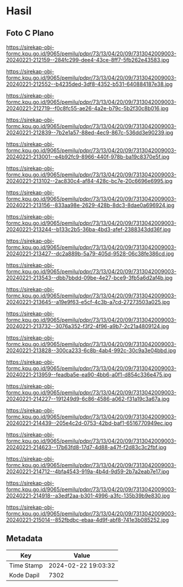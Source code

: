 # Hasil

## Foto C Plano

https://sirekap-obj-formc.kpu.go.id/9065/pemilu/pdpr/73/13/04/20/09/7313042009003-20240221-212159--284fc299-dee4-43ce-8ff7-5fb262e43583.jpg

https://sirekap-obj-formc.kpu.go.id/9065/pemilu/pdpr/73/13/04/20/09/7313042009003-20240221-212552--b4235ded-3df8-4352-b531-640884187e38.jpg

https://sirekap-obj-formc.kpu.go.id/9065/pemilu/pdpr/73/13/04/20/09/7313042009003-20240221-212719--f0c8fc55-ae26-4a2e-b79c-5b2f30c8b016.jpg

https://sirekap-obj-formc.kpu.go.id/9065/pemilu/pdpr/73/13/04/20/09/7313042009003-20240221-212839--7b2e1a57-88ed-4ec9-867c-536dd3e90239.jpg

https://sirekap-obj-formc.kpu.go.id/9065/pemilu/pdpr/73/13/04/20/09/7313042009003-20240221-213001--e4b92fc9-8966-440f-978b-ba19c8370e5f.jpg

https://sirekap-obj-formc.kpu.go.id/9065/pemilu/pdpr/73/13/04/20/09/7313042009003-20240221-213102--2ac830c4-af84-428c-bc7e-20c6696e6995.jpg

https://sirekap-obj-formc.kpu.go.id/9065/pemilu/pdpr/73/13/04/20/09/7313042009003-20240221-213156--833aa98e-2629-428b-8dc3-8dae0a696924.jpg

https://sirekap-obj-formc.kpu.go.id/9065/pemilu/pdpr/73/13/04/20/09/7313042009003-20240221-213244--b133c2b5-36ba-4bd3-afef-2388343dd36f.jpg

https://sirekap-obj-formc.kpu.go.id/9065/pemilu/pdpr/73/13/04/20/09/7313042009003-20240221-213427--dc2a889b-5a79-405d-9528-06c38fe386cd.jpg

https://sirekap-obj-formc.kpu.go.id/9065/pemilu/pdpr/73/13/04/20/09/7313042009003-20240221-213543--dbb7bbdd-09be-4e27-bce9-3fb5a6d2af4b.jpg

https://sirekap-obj-formc.kpu.go.id/9065/pemilu/pdpr/73/13/04/20/09/7313042009003-20240221-213645--a19e9f63-e5cf-4c3b-a7cd-27273503a025.jpg

https://sirekap-obj-formc.kpu.go.id/9065/pemilu/pdpr/73/13/04/20/09/7313042009003-20240221-213732--3076a352-f3f2-4f96-a9b7-2c21a4809124.jpg

https://sirekap-obj-formc.kpu.go.id/9065/pemilu/pdpr/73/13/04/20/09/7313042009003-20240221-213828--300ca233-6c8b-4ab4-992c-30c9a3e04bbd.jpg

https://sirekap-obj-formc.kpu.go.id/9065/pemilu/pdpr/73/13/04/20/09/7313042009003-20240221-213959--feadba5e-ea90-4bb6-a0f1-d854c336e475.jpg

https://sirekap-obj-formc.kpu.go.id/9065/pemilu/pdpr/73/13/04/20/09/7313042009003-20240221-214227--191249d9-6c86-4586-a062-f31a19c3a67a.jpg

https://sirekap-obj-formc.kpu.go.id/9065/pemilu/pdpr/73/13/04/20/09/7313042009003-20240221-214439--205e4c2d-0753-42bd-baf1-6516770949ec.jpg

https://sirekap-obj-formc.kpu.go.id/9065/pemilu/pdpr/73/13/04/20/09/7313042009003-20240221-214623--17b63fd8-17d7-4d88-a47f-f2d83c3c2fbf.jpg

https://sirekap-obj-formc.kpu.go.id/9065/pemilu/pdpr/73/13/04/20/09/7313042009003-20240221-214712--4bfa4543-919a-4b4d-9d59-2b7a2eab7e17.jpg

https://sirekap-obj-formc.kpu.go.id/9065/pemilu/pdpr/73/13/04/20/09/7313042009003-20240221-214918--a3edf2aa-b301-4996-a3fc-135b39b9e830.jpg

https://sirekap-obj-formc.kpu.go.id/9065/pemilu/pdpr/73/13/04/20/09/7313042009003-20240221-215014--852fbdbc-ebaa-4d9f-abf8-741e3b085252.jpg


## Metadata

| Key        | Value               |
| ---------- | ------------------- |
| Time Stamp | 2024-02-22 19:03:32 |
| Kode Dapil | 7302                |



